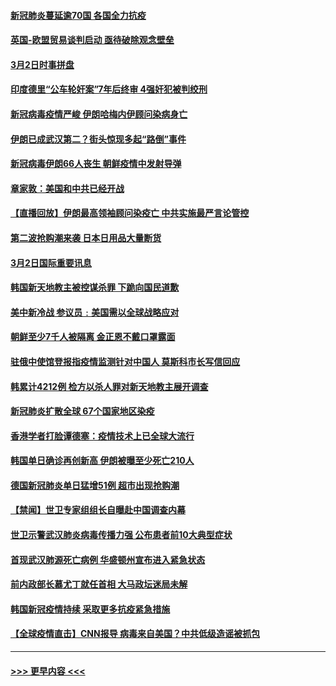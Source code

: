 #### [新冠肺炎蔓延逾70国 各国全力抗疫](../pages/prog202/a102790236.md?t=03030802) 
#### [英国-欧盟贸易谈判启动 亟待破除观念壁垒](../pages/prog202/a102790228.md?t=03030802) 
#### [3月2日时事拼盘](../pages/prog202/a102790164.md?t=03030802) 
#### [印度德里“公车轮奸案”7年后终审 4强奸犯被判绞刑](../pages/prog202/a102790103.md?t=03030802) 
#### [新冠病毒疫情严峻 伊朗哈梅内伊顾问染病身亡](../pages/prog202/a102790109.md?t=03030802) 
#### [伊朗已成武汉第二？街头惊现多起“路倒”事件](../pages/prog202/a102790042.md?t=03030802) 
#### [新冠病毒伊朗66人丧生 朝鲜疫情中发射导弹](../pages/prog202/a102790003.md?t=03030802) 
#### [章家敦：美国和中共已经开战](../pages/prog202/a102789996.md?t=03030802) 
#### [【直播回放】伊朗最高领袖顾问染疫亡 中共实施最严言论管控](../pages/prog202/a102789787.md?t=03030802) 
#### [第二波抢购潮来袭 日本日用品大量断货](../pages/prog202/a102789758.md?t=03030802) 
#### [3月2日国际重要讯息](../pages/prog202/a102789755.md?t=03030802) 
#### [韩国新天地教主被控谋杀罪 下跪向国民道歉](../pages/prog202/a102789711.md?t=03030802) 
#### [美中新冷战  参议员﹕美国需以全球战略应对](../pages/prog202/a102789764.md?t=03030802) 
#### [朝鲜至少7千人被隔离 金正恩不戴口罩露面](../pages/prog202/a102789690.md?t=03030802) 
#### [驻俄中使馆登报指疫情监测针对中国人 莫斯科市长写信回应](../pages/prog202/a102789539.md?t=03030802) 
#### [韩累计4212例 检方以杀人罪对新天地教主展开调查](../pages/prog202/a102789506.md?t=03030802) 
#### [新冠肺炎扩散全球 67个国家地区染疫](../pages/prog202/a102789431.md?t=03030802) 
#### [香港学者打脸谭德塞：疫情技术上已全球大流行](../pages/prog202/a102789379.md?t=03030802) 
#### [韩国单日确诊再创新高  伊朗被曝至少死亡210人](../pages/prog202/a102789359.md?t=03030802) 
#### [德国新冠肺炎单日猛增51例 超市出现抢购潮](../pages/prog202/a102789347.md?t=03030802) 
#### [【禁闻】世卫专家组组长自曝赴中国调查内幕](../pages/prog202/a102789368.md?t=03030802) 
#### [世卫示警武汉肺炎病毒传播力强 公布患者前10大典型症状](../pages/prog202/a102789301.md?t=03030802) 
#### [首现武汉肺源死亡病例 华盛顿州宣布进入紧急状态](../pages/prog202/a102789291.md?t=03030802) 
#### [前内政部长慕尤丁就任首相 大马政坛迷局未解](../pages/prog202/a102789269.md?t=03030802) 
#### [韩国新冠疫情持续 采取更多抗疫紧急措施](../pages/prog202/a102789266.md?t=03030802) 
#### [【全球疫情直击】CNN报导 病毒来自美国？中共低级造谣被抓包](../pages/prog202/a102789223.md?t=03030802) 

----
#### [ >>> 更早内容 <<< ](../indexes/prog202-earlier.md)
